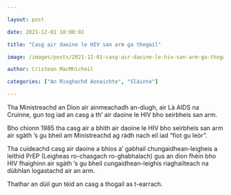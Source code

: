 ```yaml
---

layout: post

date: 2021-12-01 18:00:02

title: "Casg air daoine le HIV san arm ga thogail"

image: /images/posts/2021-12-01-casg-air-daoine-le-hiv-san-arm-ga-thogail.webp

author: Crìstean MacMhìcheil

categories: ["An Rìoghachd Aonaichte", "Slàinte"]

---
```


Tha Ministreachd an Dìon air ainmeachadh an-diugh, air Là AIDS na Cruinne, gun tog iad an casg a th’ air daoine le HIV bho seirbheis san arm.

Bho chionn 1985 tha casg air a bhith air daoine le HIV bho seirbheis san arm air sgàth ’s gu bheil am Ministreachd ag ràdh nach eil iad “fiot gu leòr”.

Tha cuideachd casg air daoine a bhios a’ gabhail chungaidhean-leigheis a leithid PrEP (Leigheas ro-chasgach ro-ghabhalach) gus an dìon fhèin bho HIV fhaighinn air sgàth ’s gu bheil cungaidhean-leighis riaghailteach na dùbhlan logastachd air an arm.

Thathar an dùil gun tèid an casg a thogail as t-earrach.
